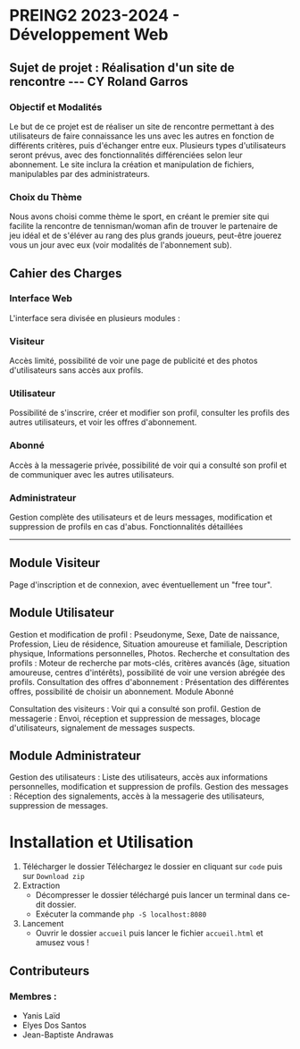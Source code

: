# PREING2 2023-2024 - Développement Web
## Sujet de projet : Réalisation d'un site de rencontre --- CY Roland Garros


### Objectif et Modalités

Le but de ce projet est de réaliser un site de rencontre permettant à des utilisateurs de faire connaissance les uns avec les autres en fonction de différents critères, puis d'échanger entre eux.
Plusieurs types d'utilisateurs seront prévus, avec des fonctionnalités différenciées selon leur abonnement. Le site inclura la création et manipulation de fichiers, manipulables par des administrateurs.

### Choix du Thème
Nous avons choisi comme thème le sport, en créant le premier site qui facilite la rencontre de tennisman/woman afin de trouver le partenaire de jeu idéal et de s'éléver au rang des plus grands joueurs, peut-être jouerez vous un jour avec eux (voir modalités de l'abonnement sub).

## Cahier des Charges
### Interface Web
L'interface sera divisée en plusieurs modules :

### Visiteur
Accès limité, possibilité de voir une page de publicité et des photos d'utilisateurs sans accès aux profils.
### Utilisateur
Possibilité de s'inscrire, créer et modifier son profil, consulter les profils des autres utilisateurs, et voir les offres d'abonnement.
### Abonné
Accès à la messagerie privée, possibilité de voir qui a consulté son profil et de communiquer avec les autres utilisateurs.
### Administrateur
Gestion complète des utilisateurs et de leurs messages, modification et suppression de profils en cas d'abus.
Fonctionnalités détaillées

----------------------------------------------------------

## Module Visiteur

Page d'inscription et de connexion, avec éventuellement un "free tour".

## Module Utilisateur

Gestion et modification de profil : Pseudonyme, Sexe, Date de naissance, Profession, Lieu de résidence, Situation amoureuse et familiale, Description physique, Informations personnelles, Photos.
Recherche et consultation des profils : Moteur de recherche par mots-clés, critères avancés (âge, situation amoureuse, centres d'intérêts), possibilité de voir une version abrégée des profils.
Consultation des offres d'abonnement : Présentation des différentes offres, possibilité de choisir un abonnement.
Module Abonné

Consultation des visiteurs : Voir qui a consulté son profil.
Gestion de messagerie : Envoi, réception et suppression de messages, blocage d'utilisateurs, signalement de messages suspects.

## Module Administrateur

Gestion des utilisateurs : Liste des utilisateurs, accès aux informations personnelles, modification et suppression de profils.
Gestion des messages : Réception des signalements, accès à la messagerie des utilisateurs, suppression de messages.


# Installation et Utilisation

1. Télécharger le dossier
   Téléchargez le dossier en cliquant sur `code` puis sur `Download zip`
2. Extraction
   * Décompresser le dossier téléchargé puis lancer un terminal dans ce-dit dossier.
   * Exécuter la commande `php -S localhost:8080`
3. Lancement
   * Ouvrir le dossier `accueil` puis lancer le fichier `accueil.html` et amusez vous !
## Contributeurs
### Membres :
* Yanis Laïd
* Elyes Dos Santos
* Jean-Baptiste Andrawas
